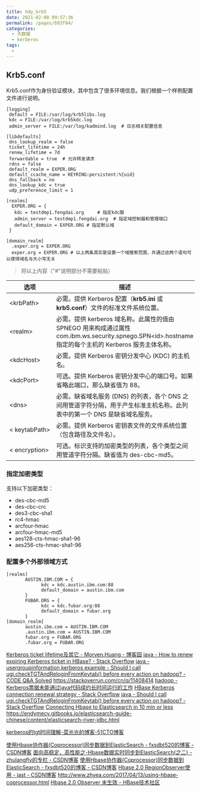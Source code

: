 ```yaml
---
title: hdp_krb5
date: 2021-02-08 09:57:36
permalink: /pages/b93f04/
categories:
  - 大数据
  - kerberos
tags:
  - 
---
```

## Krb5.conf

Krb5.conf作为身份验证模块，其中包含了很多环境信息。我们根据一个样例配置文件进行说明。

```
[logging]
 default = FILE:/var/log/krb5libs.log
 kdc = FILE:/var/log/krb5kdc.log
 admin_server = FILE:/var/log/kadmind.log  # 日志相关配置信息
 
[libdefaults]
 dns_lookup_realm = false
 ticket_lifetime = 24h
 renew_lifetime = 7d
 forwardable = true  # 允许转发请求
 rdns = false
 default_realm = EXPER.ORG
 default_ccache_name = KEYRING:persistent:%{uid}
 dns_fallback = no
 dns_lookup_kdc = true
 udp_preference_limit = 1

[realms]
  EXPER.ORG = {
   kdc = testdmp1.fengdai.org     # 指定kdc服
   admin_server = testdmp1.fengdai.org  # 指定域控制器和管理端口  
   default_domain = EXPER.ORG # 指定默认域  
 }

[domain_realm]
  .exper.org = EXPER.ORG
  exper.org = EXPER.ORG # 以上两条其实是设置一个域搜索范围，并通过这两个语句可以使得域名与大小写无关  
```

> 将以上内容（"#"说明部分不需要粘贴）



| 选项         | 描述                                                         |
| ------------ | ------------------------------------------------------------ |
|&lt;krbPath&gt; | 必需。提供 Kerberos 配置（**krb5.ini** 或 **krb5.conf**）文件的标准文件系统位置。 |
|&lt;realm&gt;      | 必需。提供 kerberos 域名称。此属性的值由 SPNEGO 用来构成通过属性 com.ibm.ws.security.spnego.SPN&lt;id&gt;.hostname 指定的每个主机的 Kerberos 服务主体名称。 |
| &lt;kdcHost&gt;    | 必需。提供 Kerberos 密钥分发中心 (KDC) 的主机名。            |
| &lt;kdcPort&gt;    | 可选。提供 Kerberos 密钥分发中心的端口号。如果省略此端口，那么缺省值为 88。 |
| &lt;dns&gt;     | 必需。缺省域名服务 (DNS) 的列表，各个 DNS 之间用管道字符分隔，用于产生标准主机名称。此列表中的第一个 DNS 是缺省域名服务。 |
|&lt; keytabPath&gt; | 必需。提供 Kerberos 密钥表文件的文件系统位置（包含路径及文件名）。 |
|&lt; encryption&gt; | 可选。标识支持的加密类型的列表，各个类型之间用管道字符分隔。缺省值为 des-cbc-md5。 |

### 指定加密类型

支持以下加密类型：

- des-cbc-md5
- des-cbc-crc
- des3-cbc-sha1
- rc4-hmac
- arcfour-hmac
- arcfour-hmac-md5
- aes128-cts-hmac-sha1-96
- aes256-cts-hmac-sha1-96

### 配置多个外部领域方式

```
[realms]
       AUSTIN.IBM.COM = {
             kdc = kdc.austin.ibm.com:88
             default_domain = austin.ibm.com
       }
       FUBAR.ORG = {
             kdc = kdc.fubar.org:88
             default_domain = fubar.org
       }
[domain_realm]
       austin.ibm.com = AUSTIN.IBM.COM
       .austin.ibm.com = AUSTIN.IBM.COM
       fubar.org = FUBAR.ORG
       .fubar.org = FUBAR.ORG
```

[Kerberos ticket lifetime及其它 - Morven.Huang - 博客园](https://www.cnblogs.com/morvenhuang/p/4607790.html)
[java - How to renew expiring Kerberos ticket in HBase? - Stack Overflow](https://stackoverflow.com/questions/41453395/how-to-renew-expiring-kerberos-ticket-in-hbase)
[java - usergroupinformation kerberos example - Should I call ugi.checkTGTAndReloginFromKeytab() before every action on hadoop? - CODE Q&A Solved](https://code.i-harness.com/en/q/2103564)
https://stackoverrun.com/cn/q/11408414
[hadoop - Kerberos票据未能通过java代码续约长时间运行的工作](https://stackoverrun.com/cn/q/12820351)
[HBase Kerberos connection renewal strategy - Stack Overflow](https://stackoverflow.com/questions/33211134/hbase-kerberos-connection-renewal-strategy)
[java - Should I call ugi.checkTGTAndReloginFromKeytab() before every action on hadoop? - Stack Overflow](https://stackoverflow.com/questions/34616676/should-i-call-ugi-checktgtandreloginfromkeytab-before-every-action-on-hadoop)
[Connecting Hbase to Elasticsearch in 10 min or less](https://lessc0de.github.io/connecting_hbase_to_elasticsearch.html)
https://endymecy.gitbooks.io/elasticsearch-guide-chinese/content/elasticsearch-river-jdbc.html

[kerberos的tgt时间理解-菜光光的博客-51CTO博客](http://blog.51cto.com/caiguangguang/1383723)

[使用Hbase协作器(Coprocessor)同步数据到ElasticSearch - fxsdbt520的博客 - CSDN博客](https://blog.csdn.net/fxsdbt520/article/details/53884338)
[面向高稳定，高性能之-Hbase数据实时同步到ElasticSearch(之二) - zhulangfly的专栏 - CSDN博客](https://blog.csdn.net/zhulangfly/article/details/73604449)
[使用Hbase协作器(Coprocessor)同步数据到ElasticSearch - fxsdbt520的博客 - CSDN博客](https://blog.csdn.net/fxsdbt520/article/details/53884338)
[Hbase 2.0 RegionObserver使用 - jast - CSDN博客](https://blog.csdn.net/zhangshenghang/article/details/83275963)
http://www.zhyea.com/2017/04/13/using-hbase-coprocessor.html
[Hbase 2.0 Observer 未生效 - HBase技术社区](http://hbase.group/question/182)